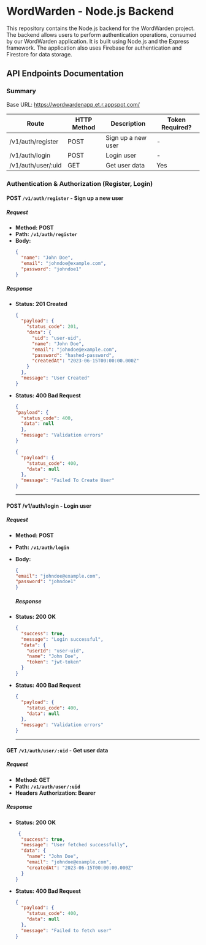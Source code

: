 # WordWarden - Node.js Backend

This repository contains the Node.js backend for the WordWarden project. The backend allows users to perform authentication operations, consumed by our WordWarden application. It is built using Node.js and the Express framework. The application also uses Firebase for authentication and Firestore for data storage.

## API Endpoints Documentation

### Summary

Base URL: https://wordwardenapp.et.r.appspot.com/

| Route              | HTTP Method | Description        | Token Required? |
| ------------------ | ----------- | ------------------ | --------------- |
| /v1/auth/register  | POST        | Sign up a new user | -               |
| /v1/auth/login     | POST        | Login user         | -               |
| /v1/auth/user/:uid | GET         | Get user data      | Yes             |

### Authentication & Authorization (Register, Login)

#### POST `/v1/auth/register` - Sign up a new user

##### Request

- **Method:** **POST**
- **Path:** **`/v1/auth/register`**
- **Body:**
  ```json
  {
    "name": "John Doe",
    "email": "johndoe@example.com",
    "password": "johndoe1"
  }

##### Response

- **Status:** **201 Created**
  ```json
  {
    "payload": {
      "status_code": 201,
      "data": {
        "uid": "user-uid",
        "name": "John Doe",
        "email": "johndoe@example.com",
        "password": "hashed-password",
        "createdAt": "2023-06-15T00:00:00.000Z"
      }
    },
    "message": "User Created"
  }
  ```

- **Status:** **400 Bad Request**
  ```json
  {
  "payload": {
    "status_code": 400,
    "data": null
    },
    "message": "Validation errors"
  }
  ```
  ```json
  {
    "payload": {
      "status_code": 400,
      "data": null
    },
    "message": "Failed To Create User"
  }

  ```
  ---

#### POST /v1/auth/login - Login user

##### Request

- **Method:** **POST**
- **Path:** **`/v1/auth/login`**
- **Body:**
  ```json
  {
  "email": "johndoe@example.com",
  "password": "johndoe1"
  }
  ```

  ##### Response

- **Status:** **200 OK**
  ```json
  {
    "success": true,
    "message": "Login successful",
    "data": {
      "userId": "user-uid",
      "name": "John Doe",
      "token": "jwt-token"
    }
  }
  ```
- **Status:** **400 Bad Request**
  ```json
  {
    "payload": {
      "status_code": 400,
      "data": null
    },
    "message": "Validation errors"
  }
  ```
  
  ---

#### GET `/v1/auth/user/:uid` - Get user data

##### Request

- **Method:** **GET**
- **Path:** **`/v1/auth/user/:uid`**
- **Headers** **Authorization: Bearer <jwt-token>**

##### Response

- **Status:** **200 OK**
  ```json
   {
    "success": true,
    "message": "User fetched successfully",
    "data": {
      "name": "John Doe",
      "email": "johndoe@example.com",
      "createdAt": "2023-06-15T00:00:00.000Z"
    }
  }
  ```
- **Status:** **400 Bad Request**
  ```json
  {
    "payload": {
      "status_code": 400,
      "data": null
    },
    "message": "Failed to fetch user"
  }
  ```

  
